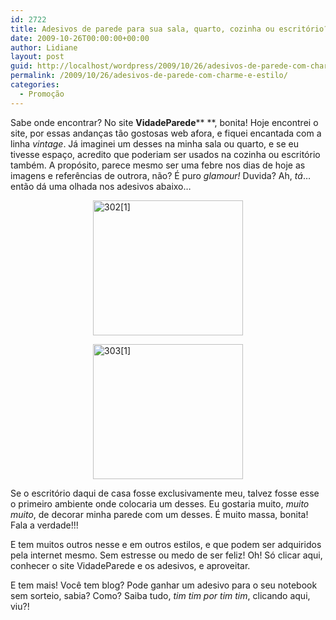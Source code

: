 ```yaml
---
id: 2722
title: Adesivos de parede para sua sala, quarto, cozinha ou escritório?
date: 2009-10-26T00:00:00+00:00
author: Lidiane
layout: post
guid: http://localhost/wordpress/2009/10/26/adesivos-de-parede-com-charme-e-estilo/
permalink: /2009/10/26/adesivos-de-parede-com-charme-e-estilo/
categories:
  - Promoção
---
```

Sabe onde encontrar? No site **VidadeParede**** **, bonita! Hoje encontrei o site, por essas andanças tão gostosas web afora, e fiquei encantada com a linha _vintage_. Já imaginei um desses na minha sala ou quarto, e se eu tivesse espaço, acredito que poderiam ser usados na cozinha ou escritório também. A propósito, parece mesmo ser uma febre nos dias de hoje as imagens e referências de outrora, não? É puro _glamour!_ Duvida? Ah, _tá_… então dá uma olhada nos adesivos abaixo…

[<img style="display: block; float: none; margin-left: auto; margin-right: auto; border: 0;" title="302[1]" src="http://www.trololodemulher.com.br/blog/wp-content/uploads/2009/10/3021_thumb.jpg" border="0" alt="302[1]" width="240" height="216" />](http://www.trololodemulher.com.br/blog/wp-content/uploads/2009/10/3021.jpg)

[<img style="display: block; float: none; margin-left: auto; margin-right: auto; border: 0;" title="303[1]" src="http://www.trololodemulher.com.br/blog/wp-content/uploads/2009/10/3031_thumb.jpg" border="0" alt="303[1]" width="240" height="216" />](http://www.trololodemulher.com.br/blog/wp-content/uploads/2009/10/3031.jpg)

Se o escritório daqui de casa fosse exclusivamente meu, talvez fosse esse o primeiro ambiente onde colocaria um desses. Eu gostaria muito, _muito muito_, de decorar minha parede com um desses. É muito massa, bonita! Fala a verdade!!!

E tem muitos outros nesse e em outros estilos, e que podem ser adquiridos pela internet mesmo. Sem estresse ou medo de ser feliz! Oh! Só clicar aqui, conhecer o site VidadeParede e os adesivos, e aproveitar.

E tem mais! Você tem blog? Pode ganhar um adesivo para o seu notebook sem sorteio, sabia? Como? Saiba tudo, _tim tim por tim tim_, clicando aqui, viu?!